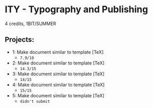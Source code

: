 # ITY - Typography and Publishing
4 credits, 1BIT/SUMMER

## Projects: 
* 1: Make document similar to template [TeX]
  * ``7.9/10``
* 2: Make document similar to template [TeX]
  * ``14.3/15``
* 3: Make document similar to template [TeX]
  * ``14/15``
* 4: Make document similar to template [TeX]
  * ``15/15``
* 5: Make document similar to template [TeX]
  * ``didn't submit``